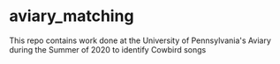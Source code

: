 # aviary_matching

This repo contains work done at the University of Pennsylvania's Aviary during the Summer of 2020 to identify Cowbird songs
